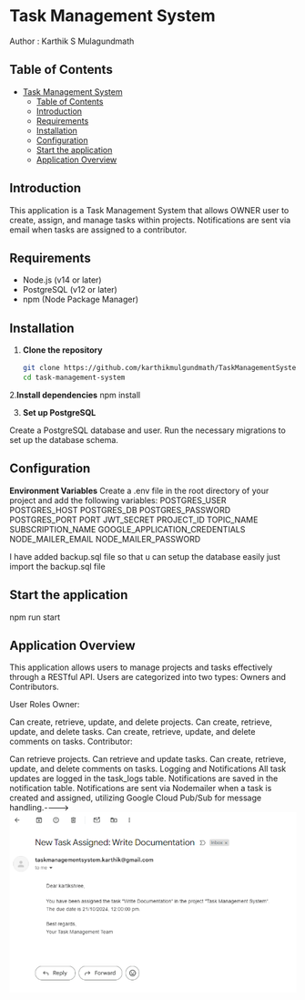 # Task Management System

Author : Karthik S Mulagundmath

## Table of Contents

- [Task Management System](#task-management-system)
  - [Table of Contents](#table-of-contents)
  - [Introduction](#introduction)
  - [Requirements](#requirements)
  - [Installation](#installation)
  - [Configuration](#configuration)
  - [Start the application](#start-the-application)
  - [Application Overview](#application-overview)

## Introduction

This application is a Task Management System that allows OWNER user to create, assign, and manage tasks within projects. Notifications are sent via email when tasks are assigned to a contributor.

## Requirements

- Node.js (v14 or later)
- PostgreSQL (v12 or later)
- npm (Node Package Manager)

## Installation

1. **Clone the repository**
   ```bash
   git clone https://github.com/karthikmulgundmath/TaskManagementSystem.git
   cd task-management-system
   ```

2.**Install dependencies**
npm install

3. **Set up PostgreSQL**

Create a PostgreSQL database and user.
Run the necessary migrations to set up the database schema.

## Configuration

**Environment Variables**
Create a .env file in the root directory of your project and add the following variables:
POSTGRES_USER
POSTGRES_HOST
POSTGRES_DB
POSTGRES_PASSWORD
POSTGRES_PORT
PORT
JWT_SECRET
PROJECT_ID
TOPIC_NAME
SUBSCRIPTION_NAME
GOOGLE_APPLICATION_CREDENTIALS
NODE_MAILER_EMAIL
NODE_MAILER_PASSWORD

I have added backup.sql file so that u can setup the database easily just import the backup.sql file

## Start the application

npm run start

## Application Overview

This application allows users to manage projects and tasks effectively through a RESTful API. Users are categorized into two types: Owners and Contributors.

User Roles
Owner:

Can create, retrieve, update, and delete projects.
Can create, retrieve, update, and delete tasks.
Can create, retrieve, update, and delete comments on tasks.
Contributor:

Can retrieve projects.
Can retrieve and update tasks.
Can create, retrieve, update, and delete comments on tasks.
Logging and Notifications
All task updates are logged in the task_logs table.
Notifications are saved in the notification table.
Notifications are sent via Nodemailer when a task is created and assigned, utilizing Google Cloud Pub/Sub for message handling.---->![alt text](image-1.png)
